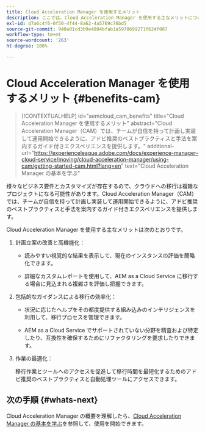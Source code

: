 ```yaml
---
title: Cloud Acceleration Manager を使用するメリット
description: ここでは、Cloud Acceleration Manager を使用する主なメリットについて説明します。
exl-id: d7a6c4f6-0f50-4f44-8a62-4a5769c76bd5
source-git-commit: 940a01cd3b9e4804bfab1a5970699271f624f087
workflow-type: tm+mt
source-wordcount: '263'
ht-degree: 100%

---
```


# Cloud Acceleration Manager を使用するメリット {#benefits-cam}

>[!CONTEXTUALHELP]
>id="aemcloud_cam_benefits"
>title="Cloud Acceleration Manager を使用するメリット"
>abstract="Cloud Acceleration Manager（CAM）では、チームが自信を持って計画し実装して運用開始できるように、アドビ推奨のベストプラクティスと手法を案内するガイド付きエクスペリエンスを提供します。"
>additional-url="https://experienceleague.adobe.com/docs/experience-manager-cloud-service/moving/cloud-acceleration-manager/using-cam/getting-started-cam.html?lang=en" text="Cloud Acceleration Manager の基本を学ぶ"

様々なビジネス要件とカスタマイズが存在するので、クラウドへの移行は複雑なプロジェクトになる可能性があります。Cloud Acceleration Manager（CAM）では、チームが自信を持って計画し実装して運用開始できるように、アドビ推奨のベストプラクティスと手法を案内するガイド付きエクスペリエンスを提供します。

Cloud Acceleration Manager を使用する主なメリットは次のとおりです。

1. 計画立案の改善と高機能化：

   * 読みやすい視覚的な結果を表示して、現在のインスタンスの評価を簡略化できます。

   * 詳細なカスタムレポートを使用して、AEM as a Cloud Service に移行する場合に見込まれる複雑さを評価し把握できます。

1. 包括的なガイダンスによる移行の効率化：

   * 状況に応じたヘルプをその都度提供する組み込みのインテリジェンスを利用して、移行プロセスを管理できます。

   * AEM as a Cloud Service でサポートされていない分野を精査および特定したり、互換性を確保するためにリファクタリングを要求したりできます。

1. 作業の最適化：

   移行作業とツールへのアクセスを促進して移行時間を最短化するためのアドビ推奨のベストプラクティスと自動処理ツールにアクセスできます。

## 次の手順 {#whats-next}

Cloud Acceleration Manager の概要を理解したら、[Cloud Acceleration Manager の基本を学ぶ](https://experienceleague.adobe.com/docs/experience-manager-cloud-service/moving/cloud-acceleration-manager/using-cam/getting-started-cam.html?lang=ja)を参照して、使用を開始できます。
